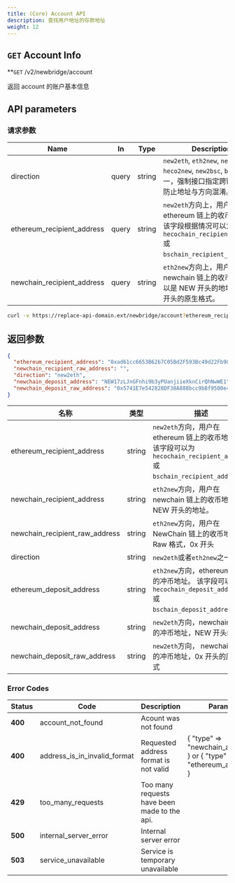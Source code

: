 ```yaml
---
title: (Core) Account API
description: 查找用户地址的存款地址
weight: 12
---
```


## `GET` Account Info

\*\*`GET` /v2/newbridge/account

返回 account 的账户基本信息

## API parameters

### 请求参数

| **Name**                   | **In** | **Type** | **Description**                                                                                                                        | **Enum** | **Default** |
| -------------------------- | ------ | -------- | -------------------------------------------------------------------------------------------------------------------------------------- | -------- | ----------- |
| direction                  | query  | string   | `new2eth`, `eth2new`, `new2heco`, `heco2new`, `new2bsc`, `bsc2new`之一，强制接口指定跨链方向，防止地址与方向混淆。                     |          |             |
| ethereum_recipient_address | query  | string   | `new2eth`方向上，用户在 ethereum 链上的收币地址。; 该字段根据情况可以为 `hecochain_recipient_address` 或 `bschain_recipient_address`。 |          |             |
| newchain_recipient_address | query  | string   | `eth2new`方向上，用户在 newchain 链上的收币地址，可以是 NEW 开头的地址或者 0x 开头的原生格式。                                         |          |             |

```bash
curl -v https://replace-api-domain.ext/newbridge/account?ethereum_recipient_address=0xad61cc6653B62b7C05Bd2F593Bc49d22Fb901A9c&direction=new2eth
```

## 返回参数

```json
{
  "ethereum_recipient_address": "0xad61cc6653B62b7C05Bd2F593Bc49d22Fb901A9c",
  "newchain_recipient_raw_address": "",
  "direction": "new2eth",
  "newchain_deposit_address": "NEW17zLJnGFnhi9b3yPUanjiieXknCirQhNwWE1",
  "newchain_deposit_raw_address": "0x5741E7e542828DF38A888bcc9b8f9500e4331420"
}
```

| 名称                           | 类型   | 描述                                                                                                                        |
| ------------------------------ | ------ | --------------------------------------------------------------------------------------------------------------------------- |
| ethereum_recipient_address     | string | `new2eth`方向，用户在 ethereum 链上的收币地址。 该字段可以为 `hecochain_recipient_address` 或 `bschain_recipient_address`。 |
| newchain_recipient_address     | string | `eth2new`方向，用户在 newchain 链上的收币地址，NEW 开头的地址。                                                             |
| newchain_recipient_raw_address | string | `eth2new`方向，用户在 NewChain 链上的收币地址的 Raw 格式，0x 开头                                                           |
| direction                      | string | `new2eth`或者`eth2new`之一                                                                                                  |
| ethereum_deposit_address       | string | `eth2new`方向，ethereum 链上的冲币地址。 该字段可以为 `hecochain_deposit_address` 或 `bschain_deposit_address`。            |
| newchain_deposit_address       | string | `new2eth`方向，newchain 链上的冲币地址，NEW 开头的地址                                                                      |
| newchain_deposit_raw_address   | string | `new2eth`方向， newchain 链上的冲币地址，0x 开头的原生格式                                                                  |

### Error Codes

| **Status** | **Code**                     | **Description**                              | **Params**                                                           |
| ---------- | ---------------------------- | -------------------------------------------- | -------------------------------------------------------------------- |
| **400**    | account_not_found            | Acount was not found                         |                                                                      |
| **400**    | address_is_in_invalid_format | Requested address format is not valid        | { "type" => "newchain_address" } or { "type" => "ethereum_address" } |
| **429**    | too_many_requests            | Too many requests have been made to the api. |                                                                      |
| **500**    | internal_server_error        | Internal server error                        |                                                                      |
| **503**    | service_unavailable          | Service is temporary unavailable             |                                                                      |
